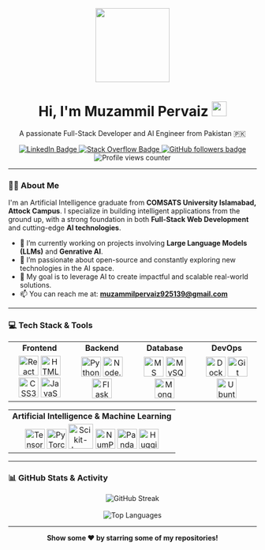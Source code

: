 <div id="header" align="center">
  <img src="https://media.giphy.com/media/L1R1tvI9svkIWwpVYr/giphy.gif" width="150"/>
  <h1>
    Hi, I'm Muzammil Pervaiz 
    <img src="https://media.giphy.com/media/hvRJCLFzcasrR4ia7z/giphy.gif" width="30px"/>
  </h1>
  <p>A passionate Full-Stack Developer and AI Engineer from Pakistan 🇵🇰</p>
</div>

<div id="badges" align="center">
  <a href="https://www.linkedin.com/in/muzammil-pervaiz-190171248" target="_blank">
    <img src="https://img.shields.io/badge/LinkedIn-blue?style=for-the-badge&logo=linkedin&logoColor=white" alt="LinkedIn Badge"/>
  </a>
  <a href="https://stackoverflow.com/users/19615534/muzammil-pervaiz" target="_blank">
    <img src="https://img.shields.io/badge/Stack_Overflow-FE7A16?style=for-the-badge&logo=stack-overflow&logoColor=white" alt="Stack Overflow Badge"/>
  </a>
  <a href="https://github.com/MUZAMMILPERVAIZ?tab=followers" target="_blank">
    <img src="https://img.shields.io/github/followers/MUZAMMILPERVAIZ?color=green&label=GITHUB&logo=Github&logoColor=white&style=for-the-badge" alt="GitHub followers badge">
  </a>
  <img src="https://komarev.com/ghpvc/?username=MUZAMMILPERVAIZ&style=flat-square&color=blue" alt="Profile views counter"/>
</div>

---

### 👨‍💻 About Me

I'm an Artificial Intelligence graduate from **COMSATS University Islamabad, Attock Campus**. I specialize in building intelligent applications from the ground up, with a strong foundation in both **Full-Stack Web Development** and cutting-edge **AI technologies**.

- 🔭 I’m currently working on projects involving **Large Language Models (LLMs)** and **Genrative AI**.
- 🌱 I’m passionate about open-source and constantly exploring new technologies in the AI space.
- 🚀 My goal is to leverage AI to create impactful and scalable real-world solutions.
- 📫 You can reach me at: **muzammilpervaiz925139@gmail.com**

---

### 💻 Tech Stack & Tools

<table>
  <tr>
    <td align="center" width="180">
      <strong>Frontend</strong>
    </td>
    <td align="center" width="180">
      <strong>Backend</strong>
    </td>
    <td align="center" width="180">
      <strong>Database</strong>
    </td>
     <td align="center" width="180">
      <strong>DevOps</strong>
    </td>
  </tr>
  <tr>
    <td align="center">
      <img src="https://cdn.jsdelivr.net/gh/devicons/devicon/icons/react/react-original.svg" width="40" height="40" alt="React" />
      <img src="https://cdn.jsdelivr.net/gh/devicons/devicon/icons/html5/html5-original.svg" width="40" height="40" alt="HTML5" />
      <img src="https://cdn.jsdelivr.net/gh/devicons/devicon/icons/css3/css3-original.svg" width="40" height="40" alt="CSS3" />
      <img src="https://cdn.jsdelivr.net/gh/devicons/devicon/icons/javascript/javascript-original.svg" width="40" height="40" alt="JavaScript" />
    </td>
    <td align="center">
      <img src="https://cdn.jsdelivr.net/gh/devicons/devicon/icons/python/python-original.svg" width="40" height="40" alt="Python" />
      <img src="https://cdn.jsdelivr.net/gh/devicons/devicon/icons/nodejs/nodejs-original.svg" width="40" height="40" alt="Node.js" />
      <img src="https://cdn.jsdelivr.net/gh/devicons/devicon/icons/flask/flask-original.svg" width="40" height="40" alt="Flask" />
    </td>
    <td align="center">
      <img src="https://cdn.jsdelivr.net/gh/devicons/devicon/icons/microsoftsqlserver/microsoftsqlserver-plain.svg" width="40" height="40" alt="MS SQL Server" />
      <img src="https://cdn.jsdelivr.net/gh/devicons/devicon/icons/mysql/mysql-original-wordmark.svg" width="40" height="40" alt="MySQL" />
      <img src="https://cdn.jsdelivr.net/gh/devicons/devicon/icons/mongodb/mongodb-original.svg" width="40" height="40" alt="MongoDB" />
    </td>
    <td align="center">
      <img src="https://cdn.jsdelivr.net/gh/devicons/devicon/icons/docker/docker-original.svg" width="40" height="40" alt="Docker" />
      <img src="https://cdn.jsdelivr.net/gh/devicons/devicon/icons/git/git-original.svg" width="40" height="40" alt="Git" />
      <img src="https://cdn.jsdelivr.net/gh/devicons/devicon/icons/ubuntu/ubuntu-plain.svg" width="40" height="40" alt="Ubuntu" />
    </td>
  </tr>
</table>

<table>
  <tr>
    <td align="center">
      <strong>Artificial Intelligence & Machine Learning</strong>
    </td>
  </tr>
  <tr>
    <td align="center">
      <img src="https://cdn.jsdelivr.net/gh/devicons/devicon/icons/tensorflow/tensorflow-original.svg" width="40" height="40" alt="TensorFlow" />
      <img src="https://cdn.jsdelivr.net/gh/devicons/devicon/icons/pytorch/pytorch-original.svg" width="40" height="40" alt="PyTorch" />
      <img src="https://upload.wikimedia.org/wikipedia/commons/thumb/0/05/Scikit_learn_logo_small.svg/1200px-Scikit_learn_logo_small.svg.png" width="50" alt="Scikit-learn" />
      <img src="https://cdn.jsdelivr.net/gh/devicons/devicon/icons/numpy/numpy-original.svg" width="40" height="40" alt="NumPy" />
      <img src="https://cdn.jsdelivr.net/gh/devicons/devicon/icons/pandas/pandas-original.svg" width="40" height="40" alt="Pandas" />
      <a href="https://huggingface.co/docs">
        <img src="https://huggingface.co/front/assets/huggingface_logo-noborder.svg" width="40" height="40" alt="Hugging Face" />
      </a>
    </td>
  </tr>
</table>

---

### 📊 GitHub Stats & Activity

<p align="center">
  <img align="center" src="http://github-readme-streak-stats.herokuapp.com?user=MUZAMMILPERVAIZ&theme=dark&background=000000" alt="GitHub Streak" />
  <br><br>
  <img align="center" src="https://github-readme-stats.vercel.app/api/top-langs/?username=MUZAMMILPERVAIZ&layout=compact&theme=dark" alt="Top Languages" />
</p>

---

<p align="center">
  <b>Show some ❤️ by starring some of my repositories!</b>
</p>
